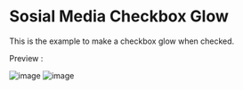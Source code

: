 # Sosial Media Checkbox Glow

This is the example to make a checkbox glow when checked.

Preview :

![image](https://github.com/daffa09/sosmed-checkbox-glow/assets/68214221/cea36061-628a-4934-a8a9-c475c580cd12)
![image](https://github.com/daffa09/sosmed-checkbox-glow/assets/68214221/23726bf4-f701-48c2-a5f3-fd3ee31efa9e)
